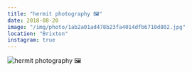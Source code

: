 ```yaml
---
title: "hermit photography 🖼"
date: 2018-08-20
image: "/img/photo/1ab2a01ad478b23fa4014dfb6710d802.jpg"
location: "Brixton"
instagram: true
---
```


![hermit photography 🖼](/img/photo/1ab2a01ad478b23fa4014dfb6710d802.jpg)
